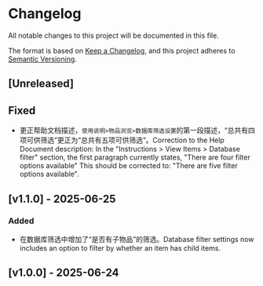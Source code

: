 # Changelog

All notable changes to this project will be documented in this file.

The format is based on [Keep a Changelog](https://keepachangelog.com/zh-CN/1.1.0/),
and this project adheres to [Semantic Versioning](https://semver.org/spec/v2.0.0.html).

## [Unreleased]

## Fixed

* 更正帮助文档描述，`使用说明>物品浏览>数据库筛选设置`的第一段描述，“总共有四项可供筛选”更正为“总共有五项可供筛选”。Correction to the Help Document description: In the "Instructions > View Items > Database filter" section, the first paragraph currently states, "There are four filter options available" This should be corrected to: "There are five filter options available".


## [v1.1.0] - 2025-06-25

### Added  

* 在数据库筛选中增加了“是否有子物品”的筛选。Database filter settings now includes an option to filter by whether an item has child items.


## [v1.0.0] - 2025-06-24